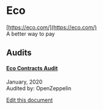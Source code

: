 
# Eco
  
[https://eco.com/](https://eco.com/)<br>
A better way to pay


## Audits



#### [Eco Contracts Audit](https://blog.openzeppelin.com/eco-contracts-audit/)

January, 2020<br>
Audited by: OpenZeppelin<br>

      

  





[Edit this document](https://github.com/ConsenSys/blockchainSecurityDB/blob/master/projects/eco.json)